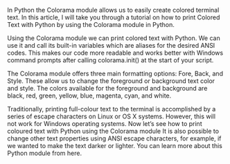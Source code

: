 In Python the Colorama module allows us to easily create colored terminal text. 
In this article, I will take you through a tutorial on how to print Colored Text with Python 
by using the Colorama module in Python.

Using the Colorama module we can print colored text with Python. We can use it and call its built-in variables which are aliases for the desired ANSI codes. This makes our code more readable and works better with Windows command prompts after calling colorama.init() at the start of your script.

The Colorama module offers three main formatting options: Fore, Back, and Style. These allow us to change the foreground or background text color and style. The colors available for the foreground and background are black, red, green, yellow, blue, magenta, cyan, and white.

Traditionally, printing full-colour text to the terminal is accomplished by a series of escape characters on Linux or OS X systems. However, this will not work for Windows operating systems. Now let’s see how to print coloured text with Python using the Colorama module
It is also possible to change other text properties using ANSI escape characters, for example, if we wanted to make the text darker or lighter. You can learn more about this Python module from here.


